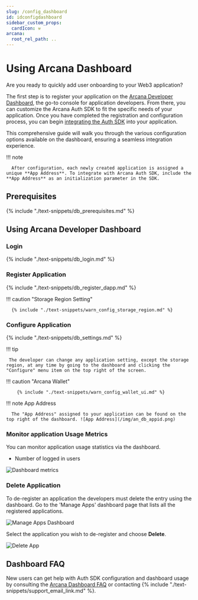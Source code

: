 ```yaml
---
slug: /config_dashboard
id: idconfigdashboard
sidebar_custom_props:
  cardIcon: ⚒️
arcana:
  root_rel_path: ..
---
```


# Using Arcana Dashboard

Are you ready to quickly add user onboarding to your Web3 application? 

The first step is to register your application on the [Arcana Developer Dashboard]({{page.meta.arcana.root_rel_path}}/concepts/dashboard.md), the go-to console for application developers. From there, you can customize the Arcana Auth SDK to fit the specific needs of your application. Once you have completed the registration and configuration process, you can begin [integrating the Auth SDK]({{page.meta.arcana.root_rel_path}}/howto/integrate_auth/index.md) into your application. 

This comprehensive guide will walk you through the various configuration options available on the dashboard, ensuring a seamless integration experience.

!!! note

      After configuration, each newly created application is assigned a unique **App Address**. To integrate with Arcana Auth SDK, include the **App Address** as an initialization parameter in the SDK.

## Prerequisites

{% include "./text-snippets/db_prerequisites.md" %}

## Using Arcana Developer Dashboard

### Login

{% include "./text-snippets/db_login.md" %}

### Register Application

{% include "./text-snippets/db_register_dapp.md" %}

!!! caution "Storage Region Setting"

      {% include "./text-snippets/warn_config_storage_region.md" %}

### Configure Application

{% include "./text-snippets/db_settings.md" %}

!!! tip

     The developer can change any application setting, except the storage region, at any time by going to the dashboard and clicking the "Configure" menu item on the top right of the screen.

!!! caution "Arcana Wallet"

        {% include "./text-snippets/warn_config_wallet_ui.md" %}

!!! note App Address

      The "App Address" assigned to your application can be found on the top right of the dashboard. ![App Address](/img/an_db_appid.png)

### Monitor application Usage Metrics

You can monitor application usage statistics via the dashboard.

* Number of logged in users

![Dashboard metrics](/img/an_db_metrics.png)

### Delete Application

To de-register an application the developers must delete the entry using the dashboard. Go to the 'Manage Apps' dashboard page that lists all the registered applications.  

![Manage Apps Dashboard](/img/an_db_manage_apps.png)

Select the application you wish to de-register and choose **Delete**.

![Delete App](/img/an_db_delete_app.png)

## Dashboard FAQ

New users can get help with Auth SDK configuration and dashboard usage by consulting the [Arcana Dashboard FAQ]({{page.meta.arcana.root_rel_path}}/faq/faq_db.md) or contacting {% include "./text-snippets/support_email_link.md" %}.
